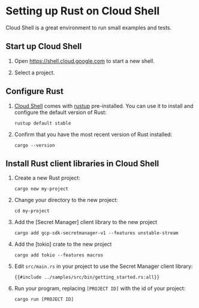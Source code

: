 # Setting up Rust on Cloud Shell

Cloud Shell is a great environment to run small examples and tests.

## Start up Cloud Shell

1. Open <https://shell.cloud.google.com> to start a new shell.

1. Select a project.

## Configure Rust

1. [Cloud Shell] comes with [rustup] pre-installed. You can use it to install and configure the default version of Rust:

   ```shell
   rustup default stable
   ```

1. Confirm that you have the most recent version of Rust installed:

   ```shell
   cargo --version
   ```

## Install Rust client libraries in Cloud Shell

1. Create a new Rust project:

   ```shell
   cargo new my-project
   ```

1. Change your directory to the new project:

   ```shell
   cd my-project
   ```

1. Add the [Secret Manager] client library to the new project

   ```shell
   cargo add gcp-sdk-secretmanager-v1 --features unstable-stream
   ```

1. Add the [tokio] crate to the new project

   ```shell
   cargo add tokio --features macros
   ```

1. Edit `src/main.rs` in your project to use the Secret Manager client library:

   ```rust,ignore
   {{#include ../samples/src/bin/getting_started.rs:all}}
   ```

1. Run your program, replacing `[PROJECT ID]` with the id of your project:

   ```shell
   cargo run [PROJECT ID]
   ```

[cloud shell]: https://cloud.google.com/shell
[rustup]: https://rust-lang.github.io/rustup/
